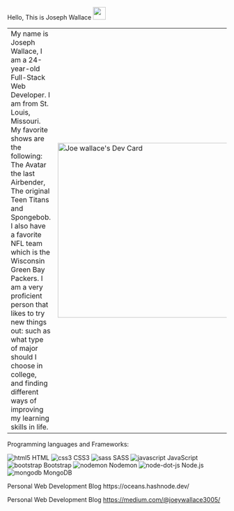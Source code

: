 Hello, This is Joseph Wallace  <img src="https://github.com/TheDudeThatCode/TheDudeThatCode/blob/master/Assets/Hi.gif" width="29px">



<table>
<tr>
  <td valign="center">
  My name is Joseph Wallace, I am a 24-year-old Full-Stack Web Developer. I am from St. Louis, Missouri. My favorite shows are the following: The Avatar the last Airbender, The original Teen Titans and Spongebob. I also have a favorite NFL team which is the Wisconsin Green Bay Packers. I am a very proficient person that likes to try new things out: such as what type of major should I choose in college, and finding different ways of improving my learning skills in life.
<td >

  <a href="https://app.daily.dev/JoeWallace35"><img src="https://api.daily.dev/devcards/220a2de0a5824f24beff2c0f1beea884.png?r=e8x" width="400" alt="Joe wallace's Dev Card"/></a>
  </td>

 </tr>
</table>

Programming languages and Frameworks:

![html5](https://user-images.githubusercontent.com/60151170/158027823-6041d00c-a7c6-4545-9209-857285d3055b.svg) HTML
![css3](https://user-images.githubusercontent.com/60151170/158027831-b19e1b7b-fd4d-429c-bddf-a2677220a213.svg) CSS3
![sass](https://user-images.githubusercontent.com/60151170/158027777-210a9fe1-6423-48a6-8795-8a3b0c2b8bf1.svg) SASS
![javascript](https://user-images.githubusercontent.com/60151170/158027854-dac9bce1-e8db-4962-9908-481da200dcf0.svg) JavaScript
![bootstrap](https://user-images.githubusercontent.com/60151170/158027868-575608b2-d03b-4c4d-ba05-31a0befd24b9.svg) Bootstrap
![nodemon](https://user-images.githubusercontent.com/60151170/158027873-8cb2831d-14bc-4482-9714-9215a1c3f35b.svg) Nodemon
![node-dot-js](https://user-images.githubusercontent.com/60151170/158027880-f1b4308b-7955-4eff-a15d-193fc0fefa70.svg) Node.js
![mongodb](https://user-images.githubusercontent.com/60151170/158027887-667921b5-03d6-432c-ae59-498b3795b2ce.svg)  MongoDB


 <td valign="center">
  Personal Web Development Blog
https://oceans.hashnode.dev/

Personal Web Development Blog
https://medium.com/@joeywallace3005/

   
 </td>
  
  
 







